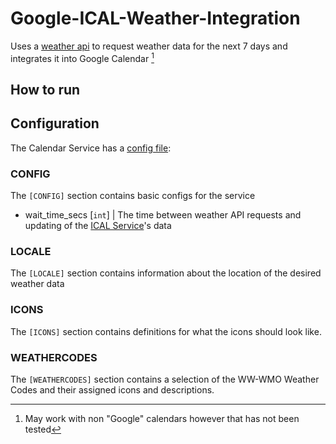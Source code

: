 # Google-ICAL-Weather-Integration
Uses a [weather api](https://open-meteo.com/en) to request weather data for the next 7 days and integrates it into Google Calendar [^1]


## How to run


## Configuration
The Calendar Service has a [config file](calendar_service/calendar_service/config.hamconf):

### CONFIG
The `[CONFIG]` section contains basic configs for the service
- wait_time_secs [`int`] | The time between weather API requests and updating of the [ICAL Service](https://github.com/hamolicious/Google-ICAL-Weather-Integration/tree/master/ical_service)'s data

### LOCALE
The `[LOCALE]` section contains information about the location of the desired weather data

### ICONS
The `[ICONS]` section contains definitions for what the icons should look like.

### WEATHERCODES
The `[WEATHERCODES]` section contains a selection of the WW-WMO Weather Codes and their assigned icons and descriptions.

[^1]: May work with non "Google" calendars however that has not been tested
